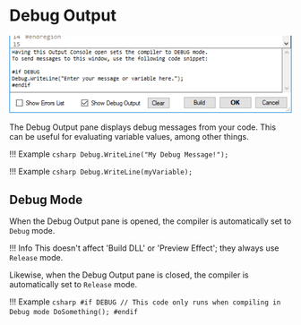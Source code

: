 # Debug Output

![Debug Output pane](img/debugOutput.png)

The Debug Output pane displays debug messages from your code. This can be useful for evaluating variable values, among other things.

!!! Example
    ```csharp
    Debug.WriteLine("My Debug Message!");
    ```

!!! Example
    ``` csharp
    Debug.WriteLine(myVariable);
    ```

## Debug Mode

When the Debug Output pane is opened, the compiler is automatically set to `Debug` mode.

!!! Info
    This doesn't affect 'Build DLL' or 'Preview Effect'; they always use `Release` mode.

Likewise, when the Debug Output pane is closed, the compiler is automatically set to `Release` mode.

!!! Example
    ```csharp
    #if DEBUG
        // This code only runs when compiling in Debug mode
        DoSomething();
    #endif
    ```
